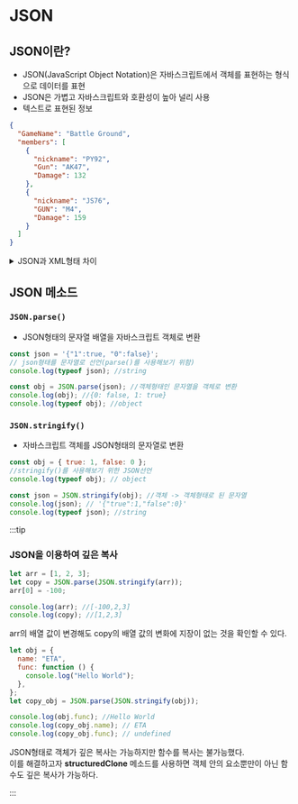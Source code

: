 # JSON

## JSON이란?

- JSON(JavaScript Object Notation)은 자바스크립트에서 객체를 표현하는 형식으로 데이터를 표현
- JSON은 가볍고 자바스크립트와 호환성이 높아 널리 사용
- 텍스트로 표현된 정보

```json
{
  "GameName": "Battle Ground",
  "members": [
    {
      "nickname": "PY92",
      "Gun": "AK47",
      "Damage": 132
    },
    {
      "nickname": "JS76",
      "GUN": "M4",
      "Damage": 159
    }
  ]
}
```

<details>
<summary>JSON과 XML형태 차이</summary>
<div markdown="1">

:::note
**JSON과 XML형태 차이**

JSON은 **객체**로 표현

```json
{
  "movie": "Avengers",
  "members": [
    {
      "name": "Ironman"
    },
    {
      "name": "hulk"
    }
  ],
  "winrate": "87"
}
```

XML은 **HTML태그**로 표현

```xml
<?xml version="1.0" encoding="UTF-8" ?>
<root>
  <movie>Avengers</movie>
  <members>
    <name>아이언맨</name>
	</members>
	<members>
	  <name>헐크</name>
	</members>
  <winrate>87</winrate>
</root>
```

:::

</div>
</details>

## JSON 메소드

### `JSON.parse()`

- JSON형태의 문자열 배열을 자바스크립트 객체로 변환

```js
const json = '{"1":true, "0":false}';
// json형태를 문자열로 선언(parse()를 사용해보기 위함)
console.log(typeof json); //string

const obj = JSON.parse(json); //객체형태인 문자열을 객체로 변환
console.log(obj); //{0: false, 1: true}
console.log(typeof obj); //object
```

### `JSON.stringify()`

- 자바스크립트 객체를 JSON형태의 문자열로 변환

```js
const obj = { true: 1, false: 0 };
//stringify()를 사용해보기 위한 JSON선언
console.log(typeof obj); // object

const json = JSON.stringify(obj); //객체 -> 객체형태로 된 문자열
console.log(json); // '{"true":1,"false":0}'
console.log(typeof json); //string
```

:::tip
### **JSON을 이용하여 깊은 복사**

```js
let arr = [1, 2, 3];
let copy = JSON.parse(JSON.stringify(arr));
arr[0] = -100;

console.log(arr); //[-100,2,3]
console.log(copy); //[1,2,3]
```

arr의 배열 값이 변경해도 copy의 배열 값의 변화에 지장이 없는 것을 확인할 수 있다.<br/>

```js
let obj = {
  name: "ETA",
  func: function () {
    console.log("Hello World");
  },
};
let copy_obj = JSON.parse(JSON.stringify(obj));

console.log(obj.func); //Hello World
console.log(copy_obj.name); // ETA
console.log(copy_obj.func); // undefined
```

JSON형태로 객체가 깊은 복사는 가능하지만 함수를 복사는 불가능했다.<br/>
이를 해결하고자 **structuredClone** 메소드를 사용하면 객체 안의 요소뿐만이 아닌 함수도 깊은 복사가 가능하다.

:::
